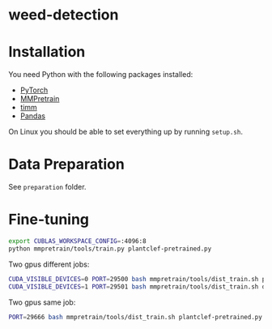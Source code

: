 # weed-detection

# Installation
You need Python with the following packages installed:
- [PyTorch](https://pytorch.org/get-started/locally/)
- [MMPretrain](https://mmpretrain.readthedocs.io/en/latest/get_started.html)
- [timm](https://timm.fast.ai/)
- [Pandas](https://pandas.pydata.org/pandas-docs/stable/getting_started/)

On Linux you should be able to set everything up by running `setup.sh`.

# Data Preparation
See `preparation` folder.

# Fine-tuning
```bash
export CUBLAS_WORKSPACE_CONFIG=:4096:8
python mmpretrain/tools/train.py plantclef-pretrained.py
```

Two gpus different jobs:
```bash
CUDA_VISIBLE_DEVICES=0 PORT=29500 bash mmpretrain/tools/dist_train.sh plantclef-pretrained.py 1
CUDA_VISIBLE_DEVICES=1 PORT=29501 bash mmpretrain/tools/dist_train.sh dinov2-pretrained.py 1
```

Two gpus same job:
```bash
PORT=29666 bash mmpretrain/tools/dist_train.sh plantclef-pretrained.py 8
```
